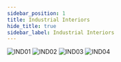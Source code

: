 ```yaml
---
sidebar_position: 1
title: Industrial Interiors
hide_title: true
sidebar_label: Industrial Interiors
---
```

![IND01](https://github.com/user-attachments/assets/ca4187b9-63db-4c52-83ad-d619792566f9)
![IND02](https://github.com/user-attachments/assets/9e080793-660b-4265-92bf-2ba4bfeda9f1)
![IND03](https://github.com/user-attachments/assets/f4374d67-d00a-4228-af1e-4efd168d4658)
![IND04](https://github.com/user-attachments/assets/96d16a2c-b2a4-4d3e-813c-23a34ca6f324)
